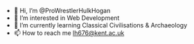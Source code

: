- 👋 Hi, I’m @ProWrestlerHulkHogan
- 👀 I’m interested in Web Development
- 🌱 I’m currently learning Classical Civilisations & Archaeology
- 📫 How to reach me lh676@kent.ac.uk

<!---
ProWrestlerHulkHogan/ProWrestlerHulkHogan is a ✨ special ✨ repository because its `README.md` (this file) appears on your GitHub profile.
You can click the Preview link to take a look at your changes.
--->
